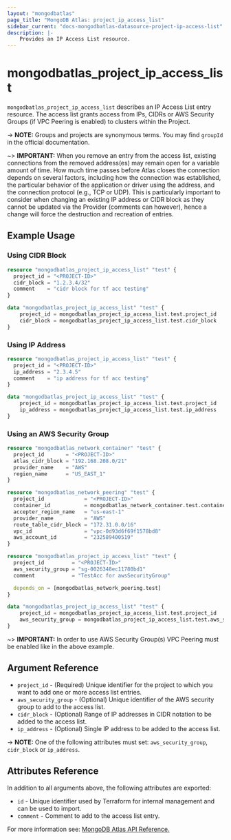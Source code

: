 ```yaml
---
layout: "mongodbatlas"
page_title: "MongoDB Atlas: project_ip_access_list"
sidebar_current: "docs-mongodbatlas-datasource-project-ip-access-list"
description: |-
    Provides an IP Access List resource.
---
```


# mongodbatlas_project_ip_access_list

`mongodbatlas_project_ip_access_list` describes an IP Access List entry resource. The access list grants access from IPs, CIDRs or AWS Security Groups (if VPC Peering is enabled) to clusters within the Project.

-> **NOTE:** Groups and projects are synonymous terms. You may find `groupId` in the official documentation.

~> **IMPORTANT:**
When you remove an entry from the access list, existing connections from the removed address(es) may remain open for a variable amount of time. How much time passes before Atlas closes the connection depends on several factors, including how the connection was established, the particular behavior of the application or driver using the address, and the connection protocol (e.g., TCP or UDP). This is particularly important to consider when changing an existing IP address or CIDR block as they cannot be updated via the Provider (comments can however), hence a change will force the destruction and recreation of entries.   


## Example Usage

### Using CIDR Block
```terraform
resource "mongodbatlas_project_ip_access_list" "test" {
  project_id = "<PROJECT-ID>"
  cidr_block = "1.2.3.4/32"
  comment    = "cidr block for tf acc testing"
}

data "mongodbatlas_project_ip_access_list" "test" {
	project_id = mongodbatlas_project_ip_access_list.test.project_id
	cidr_block = mongodbatlas_project_ip_access_list.test.cidr_block
}
```

### Using IP Address
```terraform
resource "mongodbatlas_project_ip_access_list" "test" {
  project_id = "<PROJECT-ID>"
  ip_address = "2.3.4.5"
  comment    = "ip address for tf acc testing"
}

data "mongodbatlas_project_ip_access_list" "test" {
	project_id = mongodbatlas_project_ip_access_list.test.project_id
	ip_address = mongodbatlas_project_ip_access_list.test.ip_address
}
```

### Using an AWS Security Group
```terraform
resource "mongodbatlas_network_container" "test" {
  project_id       = "<PROJECT-ID>"
  atlas_cidr_block = "192.168.208.0/21"
  provider_name    = "AWS"
  region_name      = "US_EAST_1"
}

resource "mongodbatlas_network_peering" "test" {
  project_id             = "<PROJECT-ID>"
  container_id           = mongodbatlas_network_container.test.container_id
  accepter_region_name   = "us-east-1"
  provider_name          = "AWS"
  route_table_cidr_block = "172.31.0.0/16"
  vpc_id                 = "vpc-0d93d6f69f1578bd8"
  aws_account_id         = "232589400519"
}

resource "mongodbatlas_project_ip_access_list" "test" {
  project_id         = "<PROJECT-ID>"
  aws_security_group = "sg-0026348ec11780bd1"
  comment            = "TestAcc for awsSecurityGroup"

  depends_on = [mongodbatlas_network_peering.test]
}

data "mongodbatlas_project_ip_access_list" "test" {
	project_id = mongodbatlas_project_ip_access_list.test.project_id
	aws_security_group = mongodbatlas_project_ip_access_list.test.aws_security_group
}
```

~> **IMPORTANT:** In order to use AWS Security Group(s) VPC Peering must be enabled like in the above example.

## Argument Reference

* `project_id` - (Required) Unique identifier for the project to which you want to add one or more access list entries.
* `aws_security_group` - (Optional) Unique identifier of the AWS security group to add to the access list.
* `cidr_block` - (Optional) Range of IP addresses in CIDR notation to be added to the access list.
* `ip_address` - (Optional) Single IP address to be added to the access list.

-> **NOTE:** One of the following attributes must set:  `aws_security_group`, `cidr_block`  or `ip_address`.

## Attributes Reference

In addition to all arguments above, the following attributes are exported:

* `id` - Unique identifier used by Terraform for internal management and can be used to import.
* `comment` - Comment to add to the access list entry.

For more information see: [MongoDB Atlas API Reference.](https://docs.atlas.mongodb.com/reference/api/access-lists/)
